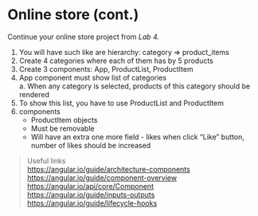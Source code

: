 # Online store (cont.)

Continue your online store project from *Lab 4.*

1. You will have such like are hierarchy: category => product_items  
2. Create 4 categories where each of them has by 5 products   
2. Create 3 components: App, ProductList, ProductItem  
2. App component must show list of categories   
a. When any category is selected, products of this category should be rendered  
2. To show this list, you have to use ProductList and ProductItem   
2. components  
      - ProductItem objects  
      - Must be removable  
    - Will have an extra one more field - likes
when click “Like” button, number of likes should be increased  



>Useful links  
https://angular.io/guide/architecture-components  
https://angular.io/guide/component-overview  
https://angular.io/api/core/Component  
https://angular.io/guide/inputs-outputs  
https://angular.io/guide/lifecycle-hooks  
